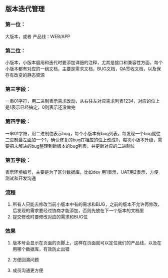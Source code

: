 ## 版本迭代管理
### 第一位：
大版本，或者 产品线：WEB/APP

### 第二位：
小版本，小版本启用和迭代时要添加详细的注释，尤其是接口和兼容性方面，每个小版本都有对应的一组文档，主要是需求文档，BUG文档，QA签收文档，以及保存有改变的静态资源

### 第三字段：
一串01字符，用二进制表示需求改动，从右往左对应需求列表1234，对应的位上是1表示已经搞定，0则表示还没做完

### 第四字段：
一串01字符，用二进制位表示bug，每个小版本有bug列表，每发现一个bug就往二进制最左面加一个1，确认修复的bug在相应的位上改成0，每次小版本升级，需要把未解决的bug整理到新版本的bug列表，并更新对应的二进制位

### 第五字段：
表示环境编号，主要是为了区分数据库，比如dev 用1表示，UAT用2表示，方便测试和开发沟通

### 流程
1. 所有人只能去修改当前小版本中有的需求和BUG，之前的版本不允许再修改，后发现的需求要经过协商才能添加，否则先放在下一个版本的文档里
2. 提交修改时要修改对应的需求和BUG位

### 效果
1. 版本号会显示在页面的页脚上，这样在页面就可以定位我们的产品线，以及在用哪个数据库，有效防止出错

2. 方便回溯问题

3. 成员沟通更方便